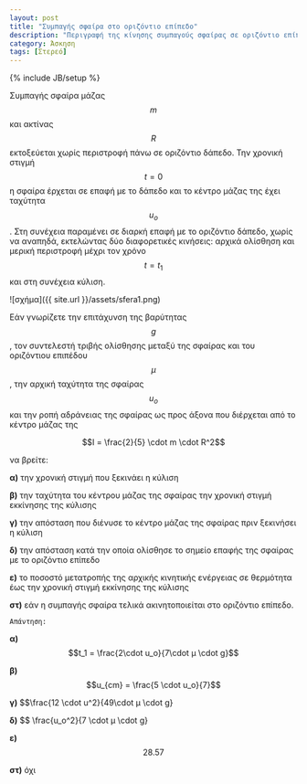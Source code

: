 ```yaml
---
layout: post
title: "Συμπαγής σφαίρα στο οριζόντιο επίπεδο"
description: "Περιγραφή της κίνησης συμπαγούς σφαίρας σε οριζόντιο επίπεδο"
category: Άσκηση
tags: [Στερεό]
---
```

{% include JB/setup %}

Συμπαγής σφαίρα μάζας $$m$$ και ακτίνας $$R$$ εκτοξεύεται χωρίς περιστροφή πάνω σε οριζόντιο δάπεδο. Την χρονική στιγμή $$t=0$$ η σφαίρα έρχεται σε επαφή με το δάπεδο και το κέντρο μάζας της έχει ταχύτητα $$u_o$$. Στη συνέχεια παραμένει σε διαρκή επαφή με το οριζόντιο δάπεδο, χωρίς να αναπηδά, εκτελώντας δύο διαφορετικές κινήσεις:
αρχικά ολίσθηση και μερική περιστροφή μέχρι τον χρόνο $$t = t_1$$ και στη συνέχεια κύλιση. 

![σχήμα]({{ site.url }}/assets/sfera1.png) 

Εάν γνωρίζετε την επιτάχυνση της βαρύτητας $$g$$, τον συντελεστή τριβής ολίσθησης μεταξύ της σφαίρας και του οριζόντιου επιπέδου 
$$μ$$, την αρχική ταχύτητα της σφαίρας $$u_o$$ και την ροπή αδράνειας της σφαίρας ως προς άξονα που διέρχεται από το κέντρο μάζας της 

$$Ι = \frac{2}{5} \cdot m \cdot R^2$$ 

να βρείτε:


**α)** την χρονική στιγμή που ξεκινάει η κύλιση


**β)** την ταχύτητα του κέντρου μάζας της σφαίρας την χρονική στιγμή εκκίνησης της κύλισης


**γ)** την απόσταση που διένυσε το κέντρο μάζας της σφαίρας πριν ξεκινήσει η κύλιση


**δ)** την απόσταση κατά την οποία ολίσθησε το σημείο επαφής της σφαίρας με το οριζόντιο επίπεδο 


**ε)** το ποσοστό μετατροπής της αρχικής κινητικής ενέργειας σε θερμότητα έως την χρονική στιγμή εκκίνησης της κύλισης 


**στ)** εάν η συμπαγής σφαίρα τελικά ακινητοποιείται στο οριζόντιο επίπεδο. 


`Απάντηση:`


**α)** $$t_1 = \frac{2\cdot u_o}{7\cdot μ \cdot g}$$


**β)** $$u_{cm} = \frac{5 \cdot u_o}{7}$$


**γ)** $$\frac{12 \cdot u^2}{49\cdot μ \cdot g}


**δ)** $$ \frac{u_o^2}{7 \cdot μ \cdot g}


**ε)** $$28.57%$$


**στ)** όχι